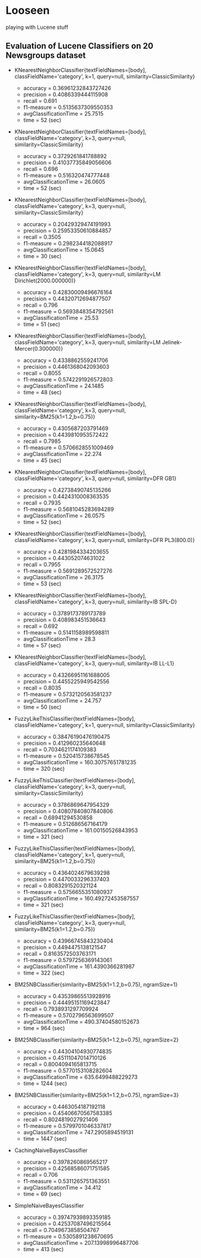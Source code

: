 # Looseen

playing with Lucene stuff

## Evaluation of Lucene Classifiers on 20 Newsgroups dataset

 * KNearestNeighborClassifier{textFieldNames=[body], classFieldName='category', k=1, query=null, similarity=ClassicSimilarity} 
    * accuracy = 0.36961232843727426
    * precision = 0.4086339444115908
    * recall = 0.691
    * f1-measure = 0.5135637309550353
    * avgClassificationTime = 25.7515
    * time = 52 (sec)
 
 * KNearestNeighborClassifier{textFieldNames=[body], classFieldName='category', k=3, query=null, similarity=ClassicSimilarity} 
    * accuracy = 0.3729261841788892
    * precision = 0.41037735849056606
    * recall = 0.696
    * f1-measure = 0.516320474777448
    * avgClassificationTime = 26.0605
    * time = 52 (sec)
 
 * KNearestNeighborClassifier{textFieldNames=[body], classFieldName='category', k=3, query=null, similarity=ClassicSimilarity} 
    * accuracy = 0.20429329474191993
    * precision = 0.25953350610884857
    * recall = 0.3505
    * f1-measure = 0.2982344182088917
    * avgClassificationTime = 15.0645
    * time = 30 (sec)
 
 * KNearestNeighborClassifier{textFieldNames=[body], classFieldName='category', k=3, query=null, similarity=LM Dirichlet(2000.000000)} 
    * accuracy = 0.42830009496676164
    * precision = 0.44320712694877507
    * recall = 0.796
    * f1-measure = 0.5693848354792561
    * avgClassificationTime = 25.53
    * time = 51 (sec)
 
 * KNearestNeighborClassifier{textFieldNames=[body], classFieldName='category', k=3, query=null, similarity=LM Jelinek-Mercer(0.300000)} 
    * accuracy = 0.4338862559241706
    * precision = 0.4461368042093603
    * recall = 0.8055
    * f1-measure = 0.5742291926572803
    * avgClassificationTime = 24.1485
    * time = 48 (sec)
 
 * KNearestNeighborClassifier{textFieldNames=[body], classFieldName='category', k=3, query=null, similarity=BM25(k1=1.2,b=0.75)} 
    * accuracy = 0.4305687203791469
    * precision = 0.4439810953572422
    * recall = 0.7985
    * f1-measure = 0.5706628551009469
    * avgClassificationTime = 22.274
    * time = 45 (sec)
 
 * KNearestNeighborClassifier{textFieldNames=[body], classFieldName='category', k=3, query=null, similarity=DFR GB1} 
    * accuracy = 0.42738490745135266
    * precision = 0.4424310008363535
    * recall = 0.7935
    * f1-measure = 0.5681045283694289
    * avgClassificationTime = 26.0575
    * time = 52 (sec)
 
 * KNearestNeighborClassifier{textFieldNames=[body], classFieldName='category', k=3, query=null, similarity=DFR PL3(800.0)} 
    * accuracy = 0.4281984334203655
    * precision = 0.443052074631022
    * recall = 0.7955
    * f1-measure = 0.5691289572527276
    * avgClassificationTime = 26.3175
    * time = 53 (sec)
 
 * KNearestNeighborClassifier{textFieldNames=[body], classFieldName='category', k=3, query=null, similarity=IB SPL-D} 
    * accuracy = 0.3789173789173789
    * precision = 0.408983451536643
    * recall = 0.692
    * f1-measure = 0.5141158989598811
    * avgClassificationTime = 28.3
    * time = 57 (sec)
 
 * KNearestNeighborClassifier{textFieldNames=[body], classFieldName='category', k=3, query=null, similarity=IB LL-L1} 
    * accuracy = 0.43266951161688005
    * precision = 0.4455225949542556
    * recall = 0.8035
    * f1-measure = 0.5732120563581237
    * avgClassificationTime = 24.757
    * time = 50 (sec)
 
 * FuzzyLikeThisClassifier{textFieldNames=[body], classFieldName='category', k=1, query=null, similarity=ClassicSimilarity} 
    * accuracy = 0.38476190476190475
    * precision = 0.412960235640648
    * recall = 0.7034621174109383
    * f1-measure = 0.520415738678545
    * avgClassificationTime = 160.30757651781235
    * time = 320 (sec)
 
 * FuzzyLikeThisClassifier{textFieldNames=[body], classFieldName='category', k=3, query=null, similarity=ClassicSimilarity} 
    * accuracy = 0.3786869647954329
    * precision = 0.40807840807840806
    * recall = 0.68941294530858
    * f1-measure = 0.512686567164179
    * avgClassificationTime = 161.00150526843953
    * time = 321 (sec)
 
 * FuzzyLikeThisClassifier{textFieldNames=[body], classFieldName='category', k=1, query=null, similarity=BM25(k1=1.2,b=0.75)} 
    * accuracy = 0.4364024679639298
    * precision = 0.4470033296337403
    * recall = 0.8083291520321124
    * f1-measure = 0.5756655351080937
    * avgClassificationTime = 160.49272453587557
    * time = 321 (sec)
 
 * FuzzyLikeThisClassifier{textFieldNames=[body], classFieldName='category', k=3, query=null, similarity=BM25(k1=1.2,b=0.75)} 
    * accuracy = 0.43966745843230404
    * precision = 0.4494475138121547
    * recall = 0.8163572503763171
    * f1-measure = 0.5797256369143061
    * avgClassificationTime = 161.4390366281987
    * time = 322 (sec)

 * BM25NBClassifier{similarity=BM25(k1=1.2,b=0.75), ngramSize=1} 
    * accuracy = 0.43539865513928916
    * precision = 0.44495151169423847
    * recall = 0.7938931297709924
    * f1-measure = 0.5702796563699507
    * avgClassificationTime = 490.37404580152673
    * time = 964 (sec)
 
 * BM25NBClassifier{similarity=BM25(k1=1.2,b=0.75), ngramSize=2} 
    * accuracy = 0.44304104930774835
    * precision = 0.45111047014710126
    * recall = 0.8004094165813715
    * f1-measure = 0.5770153108282604
    * avgClassificationTime = 635.6499488229273
    * time = 1244 (sec)
 
 * BM25NBClassifier{similarity=BM25(k1=1.2,b=0.75), ngramSize=3} 
    * accuracy = 0.4463054187192118
    * precision = 0.45406670567583385
    * recall = 0.8024819027921406
    * f1-measure = 0.5799701046337817
    * avgClassificationTime = 747.2905894519131
    * time = 1447 (sec)
 
 * CachingNaiveBayesClassifier 
    * accuracy = 0.3978260869565217
    * precision = 0.42568586071751585
    * recall = 0.706
    * f1-measure = 0.5311265751363551
    * avgClassificationTime = 34.412
    * time = 69 (sec)
 
 * SimpleNaiveBayesClassifier 
    * accuracy = 0.39747939893359185
    * precision = 0.42537087496215564
    * recall = 0.7049673858504767
    * f1-measure = 0.5305891238670695
    * avgClassificationTime = 207.13998996487706
    * time = 413 (sec)
